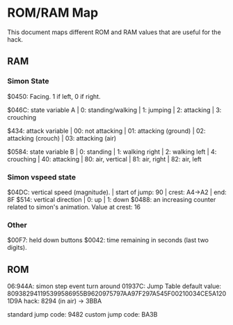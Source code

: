 # ROM/RAM Map

This document maps different ROM and RAM values that are useful for the hack.

## RAM

### Simon State

$0450: Facing. 1 if left, 0 if right.

$046C: state variable A
| 0: standing/walking
| 1: jumping
| 2: attacking
| 3: crouching

$434: attack variable
| 00: not attacking
| 01: attacking (ground)
| 02: attacking (crouch)
| 03: attacking (air)

$0584: state variable B
| 0: standing
| 1: walking right
| 2: walking left
| 4: crouching
| 40: attacking
| 80: air, vertical
| 81: air, right
| 82: air, left

### Simon vspeed state
$04DC: vertical speed (magnitude).
| start of jump: 90
| crest: A4->A2
| end: 8F
$514: vertical direction
| 0: up
| 1: down
$0488: an increasing counter related to simon's animation. Value at crest: 16

### Other

$00F7: held down buttons
$0042: time remaining in seconds (last two digits).

## ROM

06:944A: simon step event turn around
01937C: Jump Table
default value: 809382941195399586955B9620975797AA97F297A545F00210034CE5A1201D9A
hack: 8294 (in air) -> 3BBA

standard jump code: 9482
custom jump code: BA3B